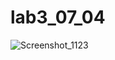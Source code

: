 # lab3_07_04

![Screenshot_1123](https://user-images.githubusercontent.com/85027066/232338647-a0f77316-0815-4749-ba50-1f7898699482.png)

